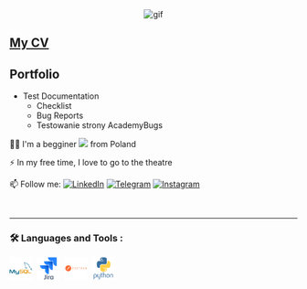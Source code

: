 <div id="header" align="center">
<img src="https://github.com/AnastasiaOgievich/AnastasiaOgievich/blob/main/gif.gif" alt="gif" width="300"/>
</div>
  </a>
  
## [My CV](https://www.canva.com/design/DAGEEFHFHkA/hYs_LraXtWVRO7inltLw0w/view?utm_content=DAGEEFHFHkA&utm_campaign=designshare&utm_medium=link&utm_source=editor)


## Portfolio
* Test Documentation
  - Checklist
  - Bug Reports
  - Testowanie strony AcademyBugs
  

:woman_technologist: I'm a begginer  <img src="https://media.giphy.com/media/WUlplcMpOCEmTGBtBW/giphy.gif" width="30"> from Poland


 :zap: In my free time, I love to go to the theatre

 :mailbox: Follow me:
[![LinkedIn](https://img.shields.io/badge/-LinkedIn-090909?style=for-the-badge&logo=linkedin&logoColor=007BB6)](https://www.linkedin.com/in/anastasiia-ogievich/)
[![Telegram](https://img.shields.io/badge/-Telegram-090909?style=for-the-badge&logo=telegram&logoColor=27A0D9)](https://t.me/an_resz)
[![Instagram](https://img.shields.io/badge/-Instagram-090909?style=for-the-badge&logo=instagram&logoColor=B4068E)](https://www.instagram.com/aan.resz_)

  <div id="badges">
<img src="https://komarev.com/ghpvc/?username=AnastasiaOgievich&style=flat-square&color=blue" alt=""/>
  </div>

---

### :hammer_and_wrench: Languages and Tools :
<div>
  <img src="https://github.com/devicons/devicon/blob/master/icons/mysql/mysql-original-wordmark.svg" title="MySQL"  alt="MySQL" width="40" height="40"/>&nbsp;
  <img src="https://github.com/devicons/devicon/blob/master/icons/jira/jira-original-wordmark.svg" title="Jira" alt="Jira" width="40" height="40"/>&nbsp;
   <img src="https://github.com/devicons/devicon/blob/master/icons/postman/postman-original-wordmark.svg" title="Postman" alt="Postman" width="40" height="40"/>&nbsp;
  <img src="https://github.com/devicons/devicon/blob/master/icons/python/python-original-wordmark.svg" title="Python" **alt="Python" width="40" height="40"/>
</div>

